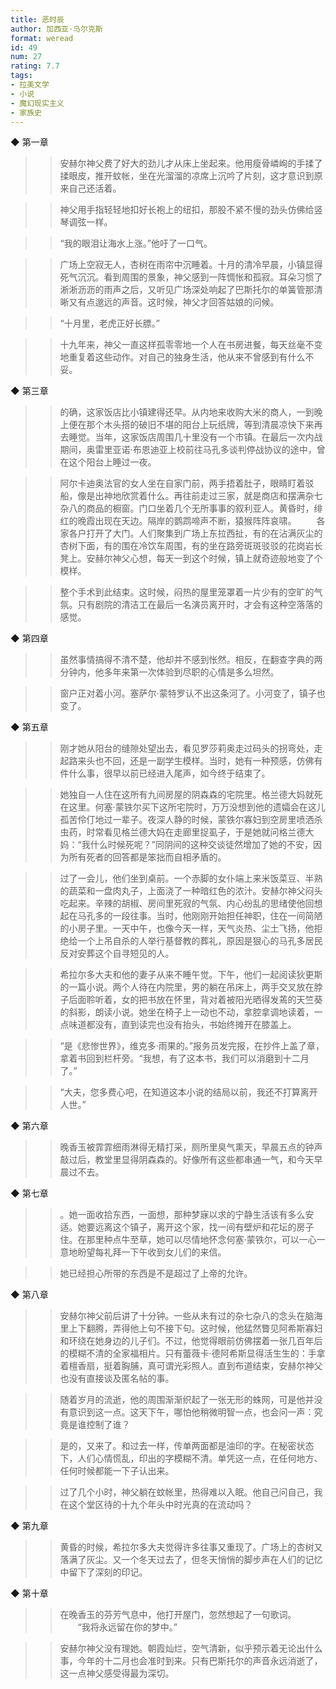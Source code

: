 ```yaml
---
title: 恶时辰
author: 加西亚·马尔克斯
format: weread
id: 49
num: 27
rating: 7.7
tags:
- 拉美文学
- 小说
- 魔幻现实主义
- 家族史
---
```


◆ 第一章

>> 安赫尔神父费了好大的劲儿才从床上坐起来。他用瘦骨嶙峋的手揉了揉眼皮，推开蚊帐，坐在光溜溜的凉席上沉吟了片刻，这才意识到原来自己还活着。

>> 神父用手指轻轻地扣好长袍上的纽扣，那股不紧不慢的劲头仿佛给竖琴调弦一样。

>> “我的眼泪让海水上涨。”他吁了一口气。

>> 广场上空寂无人，杏树在雨帘中沉睡着。十月的清冷早晨，小镇显得死气沉沉。看到周围的景象，神父感到一阵惆怅和孤寂。耳朵习惯了淅淅沥沥的雨声之后，又听见广场深处响起了巴斯托尔的单簧管那清晰又有点邈远的声音。这时候，神父才回答姑娘的问候。

>> “十月里，老虎正好长膘。”

>> 十九年来，神父一直这样孤零零地一个人在书房进餐，每天丝毫不变地重复着这些动作。对自己的独身生活，他从来不曾感到有什么不妥。


◆ 第三章

>> 的确，这家饭店比小镇建得还早。从内地来收购大米的商人，一到晚上便在那个木头搭的破旧不堪的阳台上玩纸牌，等到清晨凉快下来再去睡觉。当年，这家饭店周围几十里没有一个市镇。在最后一次内战期间，奥雷里亚诺·布恩迪亚上校前往马孔多谈判停战协议的途中，曾在这个阳台上睡过一夜。

>> 阿尔卡迪奥法官的女人坐在自家门前，两手捂着肚子，眼睛盯着驳船，像是出神地欣赏着什么。再往前走过三家，就是商店和摆满杂七杂八的商品的橱窗。门口坐着几个无所事事的叙利亚人。黄昏时，绯红的晚霞出现在天边。隔岸的鹦鹉啼声不断，猿猴阵阵哀啸。
　　各家各户打开了大门。人们聚集到广场上东拉西扯，有的在沾满灰尘的杏树下面，有的围在冷饮车周围，有的坐在路旁斑斑驳驳的花岗岩长凳上。安赫尔神父心想，每天一到这个时候，镇上就奇迹般地变了个模样。

>> 整个手术到此结束。这时候，闷热的屋里笼罩着一片少有的空旷的气氛。只有剧院的清洁工在最后一名演员离开时，才会有这种空落落的感觉。


◆ 第四章

>> 虽然事情搞得不清不楚，他却并不感到怅然。相反，在翻查字典的两分钟内，他多年来第一次体验到尽职的心情是多么坦然。

>> 窗户正对着小河。塞萨尔·蒙特罗认不出这条河了。小河变了，镇子也变了。


◆ 第五章

>> 刚才她从阳台的缝隙处望出去，看见罗莎莉奥走过码头的拐弯处，走起路来头也不回，还是一副学生模样。当时，她有一种预感，仿佛有件什么事，很早以前已经进入尾声，如今终于结束了。

>> 她独自一人住在这所有九间房屋的阴森森的宅院里。格兰德大妈就死在这里。何塞·蒙铁尔买下这所宅院时，万万没想到他的遗孀会在这儿孤苦伶仃地过一辈子。夜深人静的时候，蒙铁尔寡妇到空房里喷洒杀虫药，时常看见格兰德大妈在走廊里捉虱子，于是她就问格兰德大妈：“我什么时候死呢？”同阴间的这种交谈徒然增加了她的不安，因为所有死者的回答都是笨拙而自相矛盾的。

>> 过了一会儿，他们坐到桌前。一个赤脚的女仆端上来米饭菜豆、半熟的蔬菜和一盘肉丸子，上面浇了一种暗红色的浓汁。安赫尔神父闷头吃起来。辛辣的胡椒、房间里死寂的气氛、内心纷乱的思绪使他回想起在马孔多的一段往事。当时，他刚刚开始担任神职，住在一间简陋的小房子里。一天中午，也像今天一样，天气炎热、尘土飞扬，他拒绝给一个上吊自杀的人举行基督教的葬礼，原因是狠心的马孔多居民反对安葬这个自寻短见的人。

>> 希拉尔多大夫和他的妻子从来不睡午觉。下午，他们一起阅读狄更斯的一篇小说。两个人待在内院里，男的躺在吊床上，两手交叉放在脖子后面聆听着，女的把书放在怀里，背对着被阳光晒得发蔫的天竺葵的斜影，朗读小说。她坐在椅子上一动也不动，拿腔拿调地读着，一点味道都没有，直到读完也没有抬头，书始终摊开在膝盖上。

>> “是《悲惨世界》，维克多·雨果的。”报务员发完报，在抄件上盖了章，拿着书回到栏杆旁。“我想，有了这本书，我们可以消磨到十二月了。”

>> “大夫，您多费心吧，在知道这本小说的结局以前，我还不打算离开人世。”


◆ 第六章

>> 晚香玉被霏霏细雨淋得无精打采，厕所里臭气熏天，早晨五点的钟声敲过后，教堂里显得阴森森的。好像所有这些都串通一气，和今天早晨过不去。


◆ 第七章

>> 。她一面收拾东西，一面想，那种梦寐以求的宁静生活该有多么安适。她要远离这个镇子，离开这个家，找一间有壁炉和花坛的房子住。在那里种点牛至草，她可以尽情地怀念何塞·蒙铁尔，可以一心一意地盼望每礼拜一下午收到女儿们的来信。

>> 她已经担心所带的东西是不是超过了上帝的允许。


◆ 第八章

>> 安赫尔神父前后讲了十分钟。一些从未有过的杂七杂八的念头在脑海里上下翻腾，弄得他上句不接下句。这时候，他猛然瞥见阿希斯寡妇和环绕在她身边的儿子们。不过，他觉得眼前仿佛摆着一张几百年后的模糊不清的全家福相片。只有蕾薇卡·德阿希斯显得活生生的：手拿着檀香扇，挺着胸脯，真可谓光彩照人。直到布道结束，安赫尔神父也没有直接谈及匿名帖的事。

>> 随着岁月的流逝，他的周围渐渐织起了一张无形的蛛网，可是他并没有意识到这一点。这天下午，哪怕他稍微明智一点，也会问一声：究竟是谁控制了谁？

>> 是的，又来了。和过去一样，传单两面都是油印的字。在秘密状态下，人们心情慌乱，印出的字模糊不清。单凭这一点，在任何地方、任何时候都能一下子认出来。

>> 过了几个小时，神父躺在蚊帐里，热得难以入眠。他自己问自己，我在这个堂区待的十九个年头中时光真的在流动吗？


◆ 第九章

>> 黄昏的时候，希拉尔多大夫觉得许多往事又重现了。广场上的杏树又落满了灰尘。又一个冬天过去了，但冬天悄悄的脚步声在人们的记忆中留下了深刻的印记。


◆ 第十章

>> 在晚香玉的芬芳气息中，他打开屋门，忽然想起了一句歌词。
　　“我将永远留在你的梦中。”

>> 安赫尔神父没有理她。朝霞灿烂，空气清新，似乎预示着无论出什么事，今年的十二月也会准时到来。只有巴斯托尔的声音永远消逝了，这一点神父感受得最为深切。



